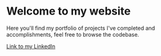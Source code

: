 # Welcome to my website 

Here you'll find my portfolio of projects I've completed and accomplishments, feel free to browse the codebase. 

[Link to my LinkedIn](https://www.linkedin.com/in/jacob-sierra/)
